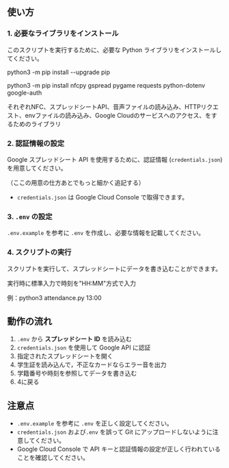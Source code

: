 ## 使い方

### 1. 必要なライブラリをインストール

このスクリプトを実行するために、必要な Python ライブラリをインストールしてください。

python3 -m pip install --upgrade pip

python3 -m pip install nfcpy gspread pygame requests python-dotenv google-auth

それぞれNFC、スプレッドシートAPI、音声ファイルの読み込み、HTTPリクエスト、envファイルの読み込み、Google Cloudのサービスへのアクセス、をするためのライブラリ

### 2. 認証情報の設定

Google スプレッドシート API を使用するために、認証情報 (`credentials.json`) を用意してください。

（ここの用意の仕方あとでもっと細かく追記する）

- `credentials.json` は Google Cloud Console で取得できます。

### 3. `.env` の設定

`.env.example` を参考に `.env` を作成し、必要な情報を記載してください。

### 4. スクリプトの実行

スクリプトを実行して、スプレッドシートにデータを書き込むことができます。

実行時に標準入力で時刻を"HH:MM"方式で入力

例：python3 attendance.py 13:00

## 動作の流れ

1. `.env` から **スプレッドシート ID** を読み込む
2. `credentials.json` を使用して Google API に認証
3. 指定されたスプレッドシートを開く
4. 学生証を読み込んで，不正なカードならエラー音を出力
5. 学籍番号や時刻を参照してデータを書き込む
6. 4に戻る

## 注意点

- `.env.example` を参考に `.env` を正しく設定してください。
- `credentials.json` および`.env` を誤って Git にアップロードしないように注意してください。
- Google Cloud Console で API キーと認証情報の設定が正しく行われていることを確認してください。
